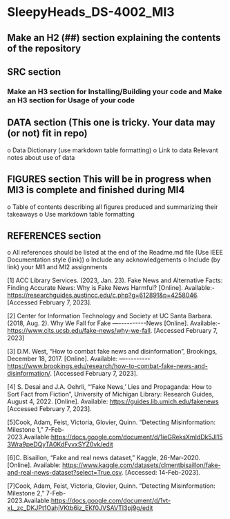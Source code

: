 # SleepyHeads_DS-4002_MI3
## Make an H2 (##) section explaining the contents of the repository
## SRC section
### Make an H3 section for Installing/Building your code and Make an H3 section for Usage of your code
## DATA section (This one is tricky. Your data may (or not) fit in repo) 
o Data Dictionary (use markdown table formatting) 
o Link to data Relevant notes about use of data 
## FIGURES section This will be in progress when MI3 is complete and finished during MI4 
o Table of contents describing all figures produced and summarizing their takeaways 
o Use markdown table formatting 
## REFERENCES section 
o All references should be listed at the end of the Readme.md file (Use IEEE Documentation style (link)) 
o Include any acknowledgements 
o Include (by link) your MI1 and MI2 assignments

[1]	ACC Library Services. (2023, Jan. 23). Fake News and Alternative Facts: Finding          Accurate News: Why is Fake News Harmful? [Online]. Available:-https://researchguides.austincc.edu/c.php?g=612891&p=4258046. [Accessed February 7, 2023].

[2]	Center for Information Technology and Society at UC Santa Barbara. (2018, Aug. 2). Why We Fall for Fake —----------News [Online]. Available:-https://www.cits.ucsb.edu/fake-news/why-we-fall. [Accessed February 7, 2023]

[3] D.M. West, “How to combat fake news and disinformation”, Brookings, December 18, 2017. [Online]. Available: —---------https://www.brookings.edu/research/how-to-combat-fake-news-and-disinformation/. [Accessed February 7, 2023].

[4] S. Desai and J.A. Oehrli, “‘Fake News,’ Lies and Propaganda: How to Sort Fact from Fiction”, University of Michigan Library: Research Guides, August 4, 2022. [Online]. Available: https://guides.lib.umich.edu/fakenews [Accessed February 7, 2023].

[5]Cook, Adam, Feist, Victoria, Glovier, Quinn. “Detecting Misinformation: Milestone 1,” 7-Feb-2023.Available:https://docs.google.com/document/d/1ieGReksXmIdDk5Jl153Wra9peDQyTA0KdFyvxSYZ0vk/edit

[6]C. Bisaillon, “Fake and real news dataset,” Kaggle, 26-Mar-2020. [Online]. Available: https://www.kaggle.com/datasets/clmentbisaillon/fake-and-real-news-dataset?select=True.csv. [Accessed: 14-Feb-2023]. 

[7]Cook, Adam, Feist, Victoria, Glovier, Quinn. “Detecting Misinformation: Milestone 2,” 7-Feb-2023.Available:https://docs.google.com/document/d/1vt-xL_zc_DKJPt1OahjVKtb6iz_EKf0JVSAVTI3pj9g/edit
